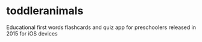 # toddleranimals
 Educational first words flashcards and quiz app for preschoolers released in 2015 for iOS devices

